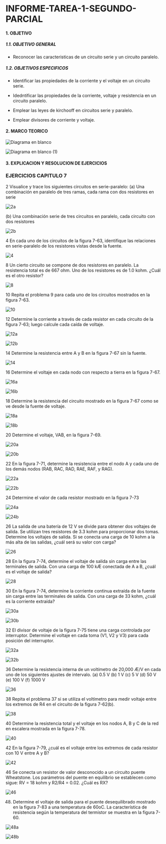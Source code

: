 # INFORME-TAREA-1-SEGUNDO-PARCIAL

#### 1. OBJETIVO

##### 1.1. OBJETIVO GENERAL

- Reconocer las caracteristicas de un circuito serie y un circuito paralelo.

##### 1.2. OBJETIVOS ESPECIFICOS

- Identificar las propiedades de la corriente y el voltaje en un circuito serie.

- Idedntificar las propiedades de la corriente, voltaje y resistencia en un circuito paralelo.

- Emplear las leyes de kirchooff en circuitos serie y paralelo.

- Emplear divisores de corriente y voltaje.

#### 2. MARCO TEORICO

![Diagrama en blanco](https://user-images.githubusercontent.com/105374903/176982768-86ffb675-cc30-4c6c-a3f9-fb7e7da08bc2.png)

![Diagrama en blanco (1)](https://user-images.githubusercontent.com/105374903/176983346-f2d73466-77af-47d8-866a-bcfda361224a.png)


#### 3. EXPLICACION Y RESOLUCION DE EJERCICIOS
### EJERCICIOS CAPITULO 7

2 Visualice y trace los siguientes circuitos en serie-paralelo:
(a) Una combinación en paralelo de tres ramas, cada rama con dos resistores en serie

![2a](https://user-images.githubusercontent.com/105374903/176983086-adc9d298-a9ab-4739-954d-2a24084438df.jpg)

(b) Una combinación serie de tres circuitos en paralelo, cada circuito con dos resistores

![2b](https://user-images.githubusercontent.com/105374903/176983092-709375d3-ca5d-432a-9488-b067b14c9d13.jpg)

4 En cada uno de los circuitos de la figura 7-63, identifique las relaciones en serie-paralelo de los resistores
vistas desde la fuente.

![4](https://user-images.githubusercontent.com/105374903/176983097-ab58be8a-dadd-46a3-bb66-508d7bcb9865.jpg)

8 Un cierto circuito se compone de dos resistores en paralelo. La resistencia total es de 667 ohm. Uno de
los resistores es de 1.0 kohm. ¿Cuál es el otro resistor?

![8](https://user-images.githubusercontent.com/105374903/176983112-0b07d9d6-d53e-4a3d-bd65-afc25dad7c34.jpg)

10 Repita el problema 9 para cada uno de los circuitos mostrados en la figura 7-63.

![10](https://user-images.githubusercontent.com/105374903/176983119-01b040a2-8e7b-414d-aaf1-fa33887c8c60.jpg)

12 Determine la corriente a través de cada resistor en cada circuito de la figura 7-63; luego calcule cada
caída de voltaje.

![12a](https://user-images.githubusercontent.com/105374903/176983124-06a38aa6-18ed-4f09-a159-d72d8c792bd4.jpg)

![12b](https://user-images.githubusercontent.com/105374903/176983128-fc607748-ffc6-4c79-9f51-d228de477734.jpg)

14 Determine la resistencia entre A y B en la figura 7-67 sin la fuente.

![14](https://user-images.githubusercontent.com/105374903/176983136-02936547-630a-4f4f-abab-3a26d701ffb6.jpg)

16 Determine el voltaje en cada nodo con respecto a tierra en la figura 7-67.

![16a](https://user-images.githubusercontent.com/105374903/176983140-ae97b52d-e08e-43e9-9400-f5845f6d1eed.jpg)

![16b](https://user-images.githubusercontent.com/105374903/176983145-cb24e4ea-ea94-4380-99b1-58ab341bcad0.jpg)

18 Determine la resistencia del circuito mostrado en la figura 7-67 como se ve desde la fuente de voltaje.

![18a](https://user-images.githubusercontent.com/105374903/176983152-840bd492-3751-4590-8b17-d943b9e0ff61.jpg)

![18b](https://user-images.githubusercontent.com/105374903/176983156-f75dbccd-8d0a-4f4c-a644-c929c62dbac2.jpg)

20 Determine el voltaje, VAB, en la figura 7-69.

![20a](https://user-images.githubusercontent.com/105374903/176983181-49544877-4c16-4e60-b40f-f40ce77e664f.jpg)

![20b](https://user-images.githubusercontent.com/105374903/176983192-74c7d550-f3c2-4508-bdc3-be7d81618d58.jpg)

22 En la figura 7-71, determine la resistencia entre el nodo A y cada uno de los demás nodos (RAB, RAC,
RAD, RAE, RAF, y RAG).

![22a](https://user-images.githubusercontent.com/105374903/176983209-9d83377e-37e1-4791-8cce-4bcae792101a.jpg)

![22b](https://user-images.githubusercontent.com/105374903/176983217-842c98ec-6cd8-43b9-bd53-100066773e22.jpg)

24 Determine el valor de cada resistor mostrado en la figura 7-73

![24a](https://user-images.githubusercontent.com/105374903/176983227-c4461628-c6f5-40ca-9b9a-90c11cbe27ba.jpg)

![24b](https://user-images.githubusercontent.com/105374903/176983236-51e114a3-721e-4a46-b996-9ef7812a4475.jpg)

26 La salida de una batería de 12 V se divide para obtener dos voltajes de salida. Se utilizan tres resistores
de 3.3 kohm para proporcionar dos tomas. Determine los voltajes de salida. Si se conecta una carga
de 10 kohm a la más alta de las salidas, ¿cuál será su valor con carga?

![26](https://user-images.githubusercontent.com/105374903/176983245-1b1f42a5-4052-4c1c-a4eb-e06a110479c6.jpg)

28 En la figura 7-74, determine el voltaje de salida sin carga entre las terminales de salida. Con una carga
de 100 kÆ conectada de A a B, ¿cuál es el voltaje de salida?

![28](https://user-images.githubusercontent.com/105374903/176983248-6f51ec5d-304a-4026-81ce-7178401ec99b.jpg)

30 En la figura 7-74, determine la corriente continua extraída de la fuente sin carga entre las terminales de
salida. Con una carga de 33 kohm, ¿cuál es la corriente extraída?

![30a](https://user-images.githubusercontent.com/105374903/176983255-5c41abf5-a35e-4c2f-a6c4-0f8ee1d7a6c0.jpg)

![30b](https://user-images.githubusercontent.com/105374903/176983261-05b94884-0eb8-4d21-8220-332ce040f8d1.jpg)

32 El divisor de voltaje de la figura 7-75 tiene una carga controlada por interruptor. Determine el voltaje
en cada toma (V1, V2 y V3) para cada posición del interruptor.

![32a](https://user-images.githubusercontent.com/105374903/176983267-cf47c045-a149-4208-9143-1ac977ff72a3.jpg)

![32b](https://user-images.githubusercontent.com/105374903/176983269-6670534b-b8e8-411d-bcbf-73f908359f0e.jpg)

36 Determine la resistencia interna de un voltímetro de 20,000 Æ/V en cada uno de los siguientes ajustes
de intervalo.
(a) 0.5 V (b) 1 V (c) 5 V (d) 50 V (e) 100 V (f) 1000 V

![36](https://user-images.githubusercontent.com/105374903/176983271-aba72cee-4c04-4668-ba82-13b44bace655.jpg)

38 Repita el problema 37 si se utiliza el voltímetro para medir voltaje entre los extremos de R4 en el circuito
de la figura 7-62(b).

![38](https://user-images.githubusercontent.com/105374903/176983273-f5839f44-712f-4977-9257-83779b30f61b.jpg)

40 Determine la resistencia total y el voltaje en los nodos A, B y C de la red en escalera mostrada en la figura
7-78.

![40](https://user-images.githubusercontent.com/105374903/176983276-0f3875f6-61cb-4def-b35a-cf48ab87c2d3.jpg)

42 En la figura 7-79, ¿cuál es el voltaje entre los extremos de cada resistor con 10 V entre A y B?

![42](https://user-images.githubusercontent.com/105374903/176983277-21c6deaf-d19c-4138-938a-8e2a884aa47c.jpg)

46 Se conecta un resistor de valor desconocido a un circuito puente Wheatstone. Los parámetros del puente
en equilibrio se establecen como sigue: RV = 18 kohm y R2/R4 = 0.02. ¿Cuál es RX?

![46](https://user-images.githubusercontent.com/105374903/176983282-50b480a1-ffda-4754-a837-2bf8b2baf3ff.jpg)

48. Determine el voltaje de salida para el puente desequilibrado mostrado en la figura 7-83 a una temperatura
de 60oC. La característica de resistencia según la temperatura del termistor se muestra en la figura
7-60.

![48a](https://user-images.githubusercontent.com/105374903/176983283-92c07116-030e-437a-8bc0-9f1645b2629d.jpg)

![48b](https://user-images.githubusercontent.com/105374903/176983287-a857fda4-38b2-46c1-9991-0ed81823ecaa.jpg)


